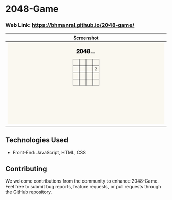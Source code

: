 # 2048-Game

### Web Link: https://bhmanral.github.io/2048-game/

| Screenshot                        |
| --------------------------------- |
| ![Image1](./2048-game.png)        |

## Technologies Used

- Front-End: JavaScript, HTML, CSS

## Contributing

We welcome contributions from the community to enhance 2048-Game. Feel free to submit bug reports, feature requests, or pull requests through the GitHub repository.
